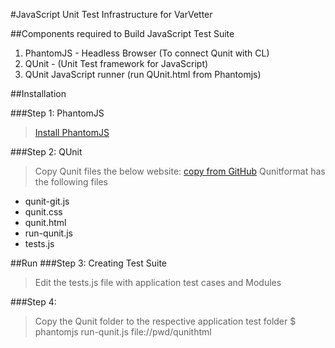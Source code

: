 #JavaScript Unit Test Infrastructure for VarVetter

##Components required to Build JavaScript Test Suite
1. PhantomJS - Headless Browser (To connect Qunit with CL)
2. QUnit - (Unit Test framework for JavaScript)
3. QUnit JavaScript runner (run QUnit.html from Phantomjs)

##Installation

###Step 1:
PhantomJS
> [Install PhantomJS](https://bitbucket.org/ariya/phantomjs/downloads/phantomjs-2.1.1-macosx.zip)

###Step 2:
QUnit
> Copy Qunit files the below website:
> [copy from GitHub](https://github.com/haripery/QUnitformat)
> Qunitformat has the following files
  - qunit-git.js
  - qunit.css
  - qunit.html
  - run-qunit.js
  - tests.js

##Run
###Step 3:
Creating Test Suite
> Edit the tests.js file with application test cases and Modules

###Step 4:
> Copy the Qunit folder to the respective application test folder
> $ phantomjs run-qunit.js file://pwd/qunithtml
